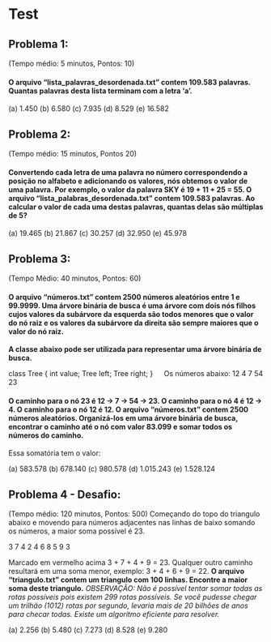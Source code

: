 # Test

## Problema 1: 
(Tempo médio:  5 minutos, Pontos: 10)
#### O arquivo “lista_palavras_desordenada.txt” contem 109.583 palavras. Quantas palavras desta lista terminam com a letra ‘a’.

(a)	1.450
(b)	6.580
(c)	7.935
(d)	8.529
(e)	16.582

## Problema 2: 
(Tempo médio: 15 minutos, Pontos 20)
#### Convertendo cada letra de uma palavra no número correspondendo a posição no alfabeto e adicionando os valores, nós obtemos o valor de uma palavra. Por exemplo, o valor da palavra SKY é 19 + 11 + 25 = 55. O arquivo “lista_palabras_desordenada.txt” contem 109.583 palavras. Ao calcular o valor de cada uma destas palavras, quantas delas são múltiplas de 5?

(a)	19.465
(b)	21.867
(c)	30.257
(d)	32.950
(e)	45.978

## Problema 3: 
(Tempo Médio: 40 minutos, Pontos: 60)
#### O arquivo “números.txt” contem 2500 números aleatórios entre 1 e 99.9999. Uma árvore binária de busca é uma árvore com dois nós filhos cujos valores da subárvore da esquerda são todos menores que o valor do nó raiz e os valores da subárvore da direita são sempre maiores que o valor do nó raiz.

**A classe abaixo pode ser utilizada para representar uma árvore binária de busca.**

class Tree {
int value;
Tree left;
Tree right;
}
 
Os números abaixo:
12
4
7
54
23

#### O caminho para o nó 23 é 12 -> 7 -> 54 -> 23. O caminho para o nó 4 é 12 -> 4. O caminho para o nó 12 é 12. O arquivo “números.txt” contem 2500 números aleatórios. Organizá-los em uma árvore binária de busca, encontrar o caminho até o nó com valor 83.099 e somar todos os números do caminho.
Essa somatória tem o valor:

(a)	583.578
(b)	678.140
(c)	980.578
(d)	1.015.243
(e)	1.528.124

## Problema 4 - Desafio: 
(Tempo médio: 120 minutos, Pontos: 500)
Começando do topo do triangulo abaixo e movendo para números adjacentes nas linhas de baixo somando os números, a maior soma possível é 23.

3
7 4
2 4 6
8 5 9 3


Marcado em vermelho acima 3 + 7 + 4 + 9 = 23.
Qualquer outro caminho resultará em uma soma menor, exemplo: 3 + 4 + 6 + 9 = 22.
**O arquivo “triangulo.txt” contem um triangulo com 100 linhas. Encontre a maior soma deste triangulo.**
*OBSERVAÇÃO: Não é possível tentar somar todas as rotas possíveis pois existem 299 rotas possíveis. Se você pudesse chegar um trilhão (1012) rotas por segundo, levaria mais de 20 bilhões de anos para checar todas. Existe um algoritmo eficiente para resolver.*

(a)	2.256
(b)	5.480
(c)	7.273
(d)	8.528
(e)	9.280



